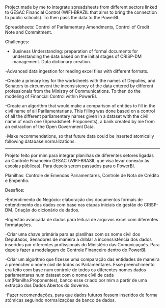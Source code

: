 
Project made by me to integrate spreadsheets from different sectors linked to GESAC Financial Control (WIFI-BRAZIL that aims to bring the connection to public schools). To then pass the data to the PowerBI.

Spreadsheets: Control of Parliamentary Amendments, Control of Credit Note and Commitment.

Challenges:

- Business Understanding: preparation of formal documents for understanding the data based on the initial stages of CRISP-DM management. Data dictionary creation.

-Advanced data ingestion for reading excel files with different formats.

-Create a primary key for the worksheets with the names of Deputies, and Senators to circumvent the inconsistency of the data entered by different professionals from the Ministry of Communications. To then do the modeling of Financial Control within PowerBI.

-Create an algorithm that would make a comparison of entities to fill in the civil name of all Parliamentarians. This filling was done based on a control of all the different parliamentary names given in a dataset with the civil name of each one (Spreadsheet: Proponents), a bank created by me from an extraction of the Open Government Data.

-Make recommendations, so that future data could be inserted atomically following database normalizations.

----------------------------------------------------------------------------
Projeto feito por mim para integrar planilhas de diferentes setores ligadas ao Controle Financeiro GESAC (WIFI-BRASIL que visa levar conexão às escolas públicas). Para depois serem passados para o PowerBI.

Planilhas: Controle de Emendas Parlamentares, Controle de Nota de Crédito e Empenho.

Desafios: 

-Entendimento do Negócio: elaboração dos documentos formais de entendimento dos dados com base nas etapas iniciais de gestão do CRISP-DM. Criação do dicionário de dados.

-Ingestão avançada de dados para leitura de arquivos excel com diferentes formatações.

-Criar uma chave primária para as planilhas com os nome cívil dos Deputados, Senadores  de maneira a driblar a inconssistência dos dados inseridos por diferentes profissionais do Ministério das Comunicaçoẽs. Para depois fazer a modelagem do Controle Financeiro dentro do PowerBI.

-Criar um  algoritmo que fizesse uma comparação das entidades de maneira a preencher o nome cívil de todos os Parlamentares. Esse preenchimento era feito com base num controle de todos os diferentes nomes dados parlamentares num dataset com o nome cívil de cada um(Planilha:Proponentes), banco esse criado por mim a partir de uma extração dos Dados Abertos do Governo. 

-Fazer recomendações, para que dados futuros fossem inseridos de forma atômicas seguindo normalizações de banco de dados.
